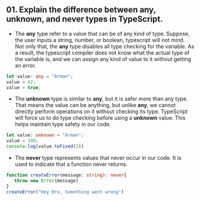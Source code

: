 ## 01. Explain the difference between any, unknown, and never types in TypeScript.

- <p>The <b>any</b> type refer to a value that can be of any kind of type. Suppose, the user inputs a string, number, or boolean, typescript will not mind. Not only that, the <b>any</b> type disables all type checking for the variable. As a result, the typescript compiler does not know what the actual type of the variable is, and we can assign any kind of value to it without getting an error.</p>

```ts
let value: any = "Arman";
value = 42;
value = true;

```

- The <b>unknown</b> type is similar to <b>any</b>, but it is safer more than any type. That means the value can be anything, but unlike <b>any</b>, we cannot directly perform operations on it without checking its type. TypeScript will force us to do type checking before using a <b>unknown</b> value. This helps maintain type safety in our code.


```ts 
let value: unknown = "Arman";
value = 100;
console.log(value.toFixed(2))

```

- <p>The <b>never</b> type represents values that never occur in our code. It is used to indicate that a function never returns.</p>


```ts
function createError(message: string): never{
   throw new Error(message)
}
createError("Hey Bro, Something went wrong")

```


